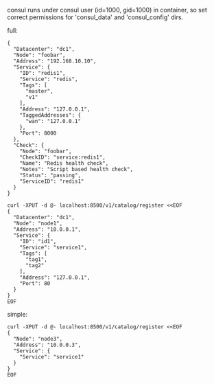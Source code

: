 consul runs under consul user (id=1000, gid=1000) in container, so set correct permissions for 'consul_data' and 'consul_config' dirs.  

full:
```
{
  "Datacenter": "dc1",
  "Node": "foobar",
  "Address": "192.168.10.10",
  "Service": {
    "ID": "redis1",
    "Service": "redis",
    "Tags": [
      "master",
      "v1"
    ],
    "Address": "127.0.0.1",
    "TaggedAddresses": {
      "wan": "127.0.0.1"
    },
    "Port": 8000
  },
  "Check": {
    "Node": "foobar",
    "CheckID": "service:redis1",
    "Name": "Redis health check",
    "Notes": "Script based health check",
    "Status": "passing",
    "ServiceID": "redis1"
  }
}
```

```
curl -XPUT -d @- localhost:8500/v1/catalog/register <<EOF
{
  "Datacenter": "dc1",
  "Node": "node1",
  "Address": "10.0.0.1",
  "Service": {
    "ID": "id1",
    "Service": "service1",
    "Tags": [
      "tag1",
      "tag2"
    ],
    "Address": "127.0.0.1",
    "Port": 80
  }
}
EOF
```

simple:
```
curl -XPUT -d @- localhost:8500/v1/catalog/register <<EOF
{
  "Node": "node3",
  "Address": "10.0.0.3",
  "Service": {
    "Service": "service1"
  }
}
EOF
```

